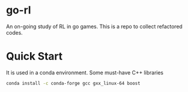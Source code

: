 # go-rl

An on-going study of RL in go games. This is a repo to collect refactored codes.

# Quick Start
It is used in a conda environment. Some must-have C++ libraries

```bash
conda install -c conda-forge gcc gxx_linux-64 boost
```